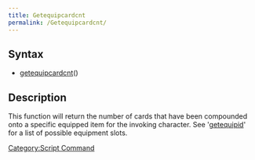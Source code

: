 ```yaml
---
title: Getequipcardcnt
permalink: /Getequipcardcnt/
---
```


Syntax
------

-   [getequipcardcnt](/getequipcardcnt "wikilink")(<equipment slot>)

Description
-----------

This function will return the number of cards that have been compounded onto a specific equipped item for the invoking character. See '[getequipid](/getequipid "wikilink")' for a list of possible equipment slots.

[Category:Script Command](/Category:Script_Command "wikilink")